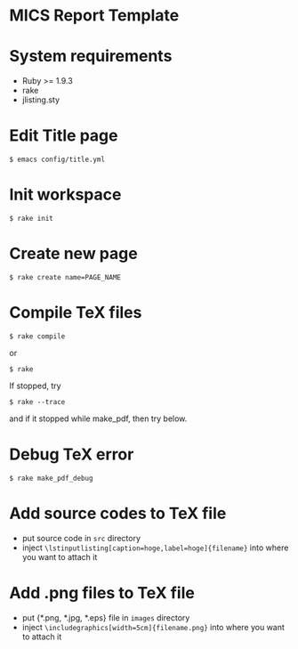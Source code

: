 MICS Report Template
====================

# System requirements
* Ruby >= 1.9.3
* rake
* jlisting.sty

# Edit Title page
```
$ emacs config/title.yml
```

# Init workspace
```
$ rake init
```

# Create new page
```
$ rake create name=PAGE_NAME
```

# Compile TeX files
```
$ rake compile
```

or

```
$ rake
```

If stopped, try
```
$ rake --trace
```
and if it stopped while make_pdf, then try below.

# Debug TeX error
```
$ rake make_pdf_debug
```

# Add source codes to TeX file
* put source code in `src` directory
* inject `\lstinputlisting[caption=hoge,label=hoge]{filename}` into where you want to attach it


# Add .png files to TeX file
* put {*.png, *.jpg, *.eps} file in `images` directory
* inject `\includegraphics[width=5cm]{filename.png}` into where you want to attach it
